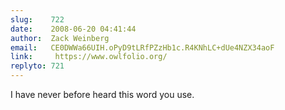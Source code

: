 ```yaml
---
slug:    722
date:    2008-06-20 04:41:44
author:  Zack Weinberg
email:   CE0DWWa66UIH.oPyD9tLRfPZzHb1c.R4KNhLC+dUe4NZX34aoF
link:     https://www.owlfolio.org/
replyto: 721
---
```


I have never before heard this word you use.
